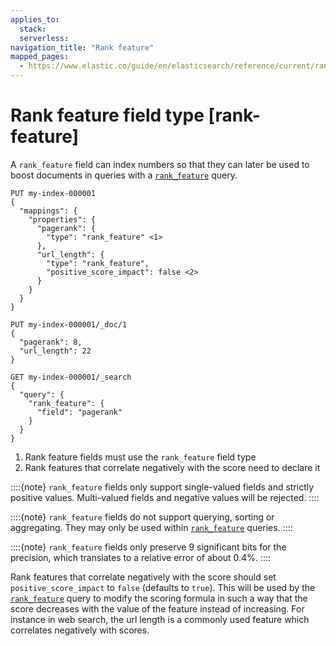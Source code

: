 ```yaml
---
applies_to:
  stack:
  serverless:
navigation_title: "Rank feature"
mapped_pages:
  - https://www.elastic.co/guide/en/elasticsearch/reference/current/rank-feature.html
---
```


# Rank feature field type [rank-feature]


A `rank_feature` field can index numbers so that they can later be used to boost documents in queries with a [`rank_feature`](/reference/query-languages/query-dsl/query-dsl-rank-feature-query.md) query.

```console
PUT my-index-000001
{
  "mappings": {
    "properties": {
      "pagerank": {
        "type": "rank_feature" <1>
      },
      "url_length": {
        "type": "rank_feature",
        "positive_score_impact": false <2>
      }
    }
  }
}

PUT my-index-000001/_doc/1
{
  "pagerank": 8,
  "url_length": 22
}

GET my-index-000001/_search
{
  "query": {
    "rank_feature": {
      "field": "pagerank"
    }
  }
}
```

1. Rank feature fields must use the `rank_feature` field type
2. Rank features that correlate negatively with the score need to declare it


::::{note}
`rank_feature` fields only support single-valued fields and strictly positive values. Multi-valued fields and negative values will be rejected.
::::


::::{note}
`rank_feature` fields do not support querying, sorting or aggregating. They may only be used within [`rank_feature`](/reference/query-languages/query-dsl/query-dsl-rank-feature-query.md) queries.
::::


::::{note}
`rank_feature` fields only preserve 9 significant bits for the precision, which translates to a relative error of about 0.4%.
::::


Rank features that correlate negatively with the score should set `positive_score_impact` to `false` (defaults to `true`). This will be used by the [`rank_feature`](/reference/query-languages/query-dsl/query-dsl-rank-feature-query.md) query to modify the scoring formula in such a way that the score decreases with the value of the feature instead of increasing. For instance in web search, the url length is a commonly used feature which correlates negatively with scores.

